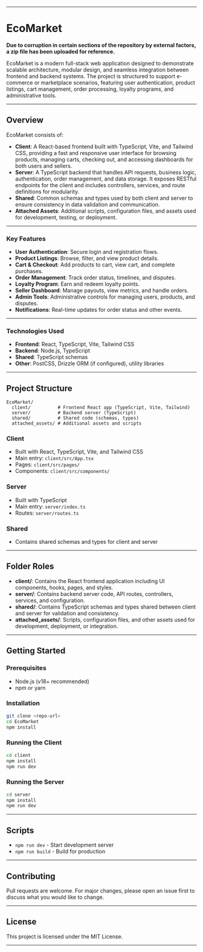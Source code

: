 
---

# EcoMarket

**Due to corruption in certain sections of the repository by external factors, a zip file has been uploaded for reference.**

EcoMarket is a modern full-stack web application designed to demonstrate scalable architecture, modular design, and seamless integration between frontend and backend systems. The project is structured to support e-commerce or marketplace scenarios, featuring user authentication, product listings, cart management, order processing, loyalty programs, and administrative tools.

---

## Overview

EcoMarket consists of:

* **Client**: A React-based frontend built with TypeScript, Vite, and Tailwind CSS, providing a fast and responsive user interface for browsing products, managing carts, checking out, and accessing dashboards for both users and sellers.
* **Server**: A TypeScript backend that handles API requests, business logic, authentication, order management, and data storage. It exposes RESTful endpoints for the client and includes controllers, services, and route definitions for modularity.
* **Shared**: Common schemas and types used by both client and server to ensure consistency in data validation and communication.
* **Attached Assets**: Additional scripts, configuration files, and assets used for development, testing, or deployment.

---

### Key Features

* **User Authentication**: Secure login and registration flows.
* **Product Listings**: Browse, filter, and view product details.
* **Cart & Checkout**: Add products to cart, view cart, and complete purchases.
* **Order Management**: Track order status, timelines, and disputes.
* **Loyalty Program**: Earn and redeem loyalty points.
* **Seller Dashboard**: Manage payouts, view metrics, and handle orders.
* **Admin Tools**: Administrative controls for managing users, products, and disputes.
* **Notifications**: Real-time updates for order status and other events.

---

### Technologies Used

* **Frontend**: React, TypeScript, Vite, Tailwind CSS
* **Backend**: Node.js, TypeScript
* **Shared**: TypeScript schemas
* **Other**: PostCSS, Drizzle ORM (if configured), utility libraries

---

## Project Structure

```
EcoMarket/
  client/          # Frontend React app (TypeScript, Vite, Tailwind)
  server/          # Backend server (TypeScript)
  shared/          # Shared code (schemas, types)
  attached_assets/ # Additional assets and scripts
```

### Client

* Built with React, TypeScript, Vite, and Tailwind CSS
* Main entry: `client/src/App.tsx`
* Pages: `client/src/pages/`
* Components: `client/src/components/`

### Server

* Built with TypeScript
* Main entry: `server/index.ts`
* Routes: `server/routes.ts`

### Shared

* Contains shared schemas and types for client and server

---

## Folder Roles

* **client/**: Contains the React frontend application including UI components, hooks, pages, and styles.
* **server/**: Contains backend server code, API routes, controllers, services, and configuration.
* **shared/**: Contains TypeScript schemas and types shared between client and server for validation and consistency.
* **attached\_assets/**: Scripts, configuration files, and other assets used for development, deployment, or integration.

---

## Getting Started

### Prerequisites

* Node.js (v18+ recommended)
* npm or yarn

### Installation

```bash
git clone <repo-url>
cd EcoMarket
npm install
```

### Running the Client

```bash
cd client
npm install
npm run dev
```

### Running the Server

```bash
cd server
npm install
npm run dev
```

---

## Scripts

* `npm run dev` - Start development server
* `npm run build` - Build for production

---

## Contributing

Pull requests are welcome. For major changes, please open an issue first to discuss what you would like to change.

---

## License

This project is licensed under the MIT License.

---


